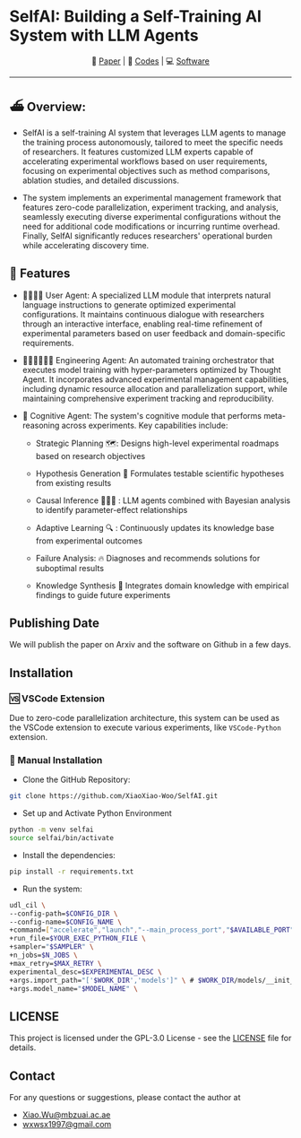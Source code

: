 # SelfAI: Building a Self-Training AI System with LLM Agents


<p align="center">
    📖 <a href="https://arxiv.org/pdf/2501.04227">Paper</a> 
    | 📂 <a href="https://github.com/XiaoXiao-Woo/SelfAI">Codes</a> 
    | 💻 <a href="https://github.com/XiaoXiao-Woo/SelfAI">Software</a>
</p>

----

## ⛴️ Overview:


* SelfAI is a self-training AI system that leverages LLM agents to manage the training process autonomously, tailored to meet the specific needs of researchers. It features customized LLM experts capable of accelerating experimental workflows based on user requirements, focusing on experimental objectives such as method comparisons, ablation studies, and detailed discussions.

* The system implements an experimental management framework that features zero-code parallelization, experiment tracking, and analysis, seamlessly executing diverse experimental configurations without the need for additional code modifications or incurring runtime overhead. Finally, SelfAI significantly reduces researchers' operational burden while accelerating discovery time.


## 🌟 Features
* 👨‍🔬👩‍🔬 User Agent: A specialized LLM module that interprets natural language instructions to generate optimized experimental configurations. It maintains continuous dialogue with researchers through an interactive interface, enabling real-time refinement of experimental parameters based on user feedback and domain-specific requirements.

* 👨‍💻:man_technologist::man_technologist: Engineering Agent: An automated training orchestrator that executes model training with hyper-parameters optimized by Thought Agent. It incorporates advanced experimental management capabilities, including dynamic resource allocation and parallelization support, while maintaining comprehensive experiment tracking and reproducibility.

* 🤯 Cognitive Agent: The system's cognitive module that performs meta-reasoning across experiments. Key capabilities include:

  * Strategic Planning 🗺️: Designs high-level experimental roadmaps based on research objectives 

  * Hypothesis Generation :pushpin: Formulates testable scientific hypotheses from existing results

  * Causal Inference 🏇🏇🏇 : LLM agents combined with Bayesian analysis to identify parameter-effect relationships

  * Adaptive Learning :mag: : Continuously updates its knowledge base from experimental outcomes

  * Failure Analysis: :fire: Diagnoses and recommends solutions for suboptimal results

  * Knowledge Synthesis 🔎 Integrates domain knowledge with empirical findings to guide future experiments
  
## Publishing Date

We will publish the paper on Arxiv and the software on Github in a few days.


## Installation

### 🆚 VSCode Extension

Due to zero-code parallelization architecture, this system can be used as the VSCode extension to execute various experiments, like `VSCode-Python` extension.



###  🍰 Manual Installation

* Clone the GitHub Repository:

```bash
git clone https://github.com/XiaoXiao-Woo/SelfAI.git
```

* Set up and Activate Python Environment
  
```bash
python -m venv selfai
source selfai/bin/activate
```

* Install the dependencies:

```bash
pip install -r requirements.txt
```

* Run the system:

```bash
udl_cil \
--config-path=$CONFIG_DIR \
--config-name=$CONFIG_NAME \
+command=["accelerate","launch","--main_process_port","$AVAILABLE_PORT","--config_file","$ACCELERATE_CONFIG_FILE"] \
+run_file=$YOUR_EXEC_PYTHON_FILE \
+sampler="$SAMPLER" \
+n_jobs=$N_JOBS \
+max_retry=$MAX_RETRY \
experimental_desc=$EXPERIMENTAL_DESC \
+args.import_path="['$WORK_DIR','models']" \ # $WORK_DIR/models/__init__.py
+args.model_name="$MODEL_NAME" \
```



## LICENSE

This project is licensed under the GPL-3.0 License - see the [LICENSE](LICENSE) file for details.


## Contact

For any questions or suggestions, please contact the author at 

* Xiao.Wu@mbzuai.ac.ae
* wxwsx1997@gmail.com

